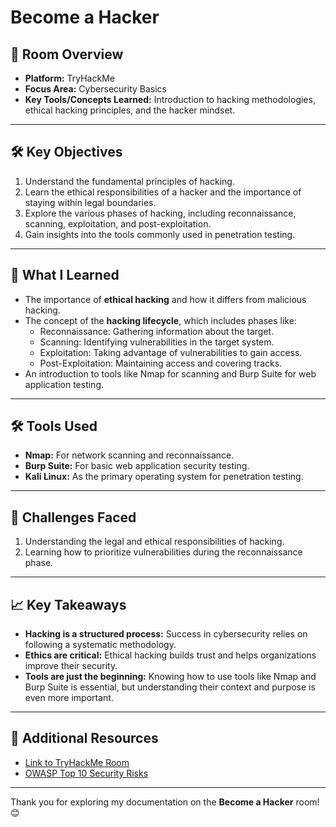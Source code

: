 # Become a Hacker

## 🌟 Room Overview
- **Platform:** TryHackMe
- **Focus Area:** Cybersecurity Basics
- **Key Tools/Concepts Learned:** Introduction to hacking methodologies, ethical hacking principles, and the hacker mindset.

---

## 🛠 Key Objectives
1. Understand the fundamental principles of hacking.
2. Learn the ethical responsibilities of a hacker and the importance of staying within legal boundaries.
3. Explore the various phases of hacking, including reconnaissance, scanning, exploitation, and post-exploitation.
4. Gain insights into the tools commonly used in penetration testing.

---

## 📘 What I Learned
- The importance of **ethical hacking** and how it differs from malicious hacking.
- The concept of the **hacking lifecycle**, which includes phases like:
  - Reconnaissance: Gathering information about the target.
  - Scanning: Identifying vulnerabilities in the target system.
  - Exploitation: Taking advantage of vulnerabilities to gain access.
  - Post-Exploitation: Maintaining access and covering tracks.
- An introduction to tools like Nmap for scanning and Burp Suite for web application testing.

---

## 🛠 Tools Used
- **Nmap:** For network scanning and reconnaissance.
- **Burp Suite:** For basic web application security testing.
- **Kali Linux:** As the primary operating system for penetration testing.

---

## 🧠 Challenges Faced
1. Understanding the legal and ethical responsibilities of hacking.
2. Learning how to prioritize vulnerabilities during the reconnaissance phase.
   
---

## 📈 Key Takeaways
- **Hacking is a structured process:** Success in cybersecurity relies on following a systematic methodology.
- **Ethics are critical:** Ethical hacking builds trust and helps organizations improve their security.
- **Tools are just the beginning:** Knowing how to use tools like Nmap and Burp Suite is essential, but understanding their context and purpose is even more important.

---

## 🔗 Additional Resources
- [Link to TryHackMe Room](https://tryhackme.com/room/becomeahacker)
- [OWASP Top 10 Security Risks](https://owasp.org/www-project-top-ten/)

---

Thank you for exploring my documentation on the **Become a Hacker** room! 😊

